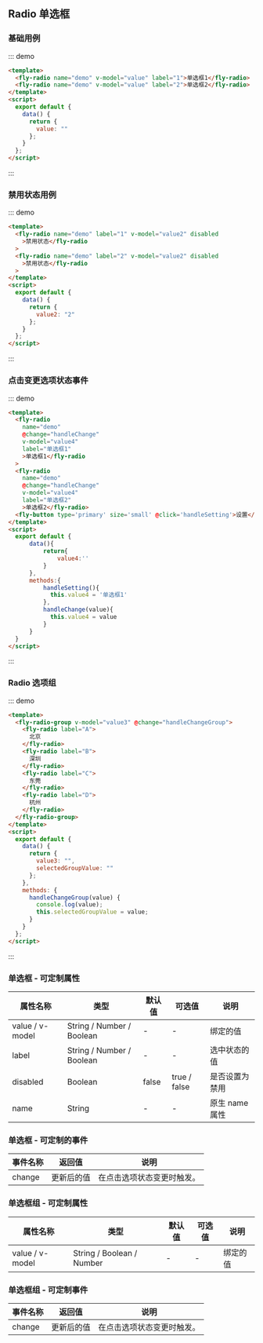 <script>
module.exports = {
    data(){
        return{
            value:'',
            value2:'2',
            value3:'',
            value4:'',
            selectedValue:'',
            selectedGroupValue:''
        }
    },
    methods:{
        handleChange(value){
            console.log(value)
            this.selectedValue = value
        },
        handleSetting(){
          this.value4 = '单选框1'
        },
        handleChangeGroup(value){
            console.log(value)
            this.selectedGroupValue = value
        }
    }
}
</script>

## Radio 单选框

### 基础用例

::: demo

```html
<template>
  <fly-radio name="demo" v-model="value" label="1">单选框1</fly-radio>
  <fly-radio name="demo" v-model="value" label="2">单选框2</fly-radio>
</template>
<script>
  export default {
    data() {
      return {
        value: ""
      };
    }
  };
</script>
```

:::

### 禁用状态用例

::: demo

```html
<template>
  <fly-radio name="demo" label="1" v-model="value2" disabled
    >禁用状态</fly-radio
  >
  <fly-radio name="demo" label="2" v-model="value2" disabled
    >禁用状态</fly-radio
  >
</template>
<script>
  export default {
    data() {
      return {
        value2: "2"
      };
    }
  };
</script>
```

:::

### 点击变更选项状态事件

::: demo

```html
<template>
  <fly-radio
    name="demo"
    @change="handleChange"
    v-model="value4"
    label="单选框1"
    >单选框1</fly-radio
  >
  <fly-radio
    name="demo"
    @change="handleChange"
    v-model="value4"
    label="单选框2"
    >单选框2</fly-radio>
  <fly-button type='primary' size='small' @click='handleSetting'>设置</fly-button>
</template>
<script>
  export default {
      data(){
          return{
              value4:''
          }
      },
      methods:{
          handleSetting(){
            this.value4 = '单选框1'
          },
          handleChange(value){
            this.value4 = value
          }
      }
  }
</script>
```

:::

### Radio 选项组

::: demo

```html
<template>
  <fly-radio-group v-model="value3" @change="handleChangeGroup">
    <fly-radio label="A">
      北京
    </fly-radio>
    <fly-radio label="B">
      深圳
    </fly-radio>
    <fly-radio label="C">
      东莞
    </fly-radio>
    <fly-radio label="D">
      杭州
    </fly-radio>
  </fly-radio-group>
</template>
<script>
  export default {
    data() {
      return {
        value3: "",
        selectedGroupValue: ""
      };
    },
    methods: {
      handleChangeGroup(value) {
        console.log(value);
        this.selectedGroupValue = value;
      }
    }
  };
</script>
```

:::

### 单选框 - 可定制属性

| 属性名称        | 类型                      | 默认值 | 可选值       | 说明           |
| --------------- | ------------------------- | ------ | ------------ | -------------- |
| value / v-model | String / Number / Boolean | -      | -            | 绑定的值       |
| label           | String / Number / Boolean | -      | -            | 选中状态的值   |
| disabled        | Boolean                   | false  | true / false | 是否设置为禁用 |
| name            | String                    | -      | -            | 原生 name 属性 |

### 单选框 - 可定制的事件

| 事件名称  | 返回值     | 说明                       |
| --------- | ---------- | -------------------------- |
| change | 更新后的值 | 在点击选项状态变更时触发。 |

### 单选框组 - 可定制属性

| 属性名称        | 类型                      | 默认值 | 可选值 | 说明     |
| --------------- | ------------------------- | ------ | ------ | -------- |
| value / v-model | String / Boolean / Number | -      | -      | 绑定的值 |

### 单选框组 - 可定制事件

| 事件名称  | 返回值     | 说明                       |
| --------- | ---------- | -------------------------- |
| change | 更新后的值 | 在点击选项状态变更时触发。 |
